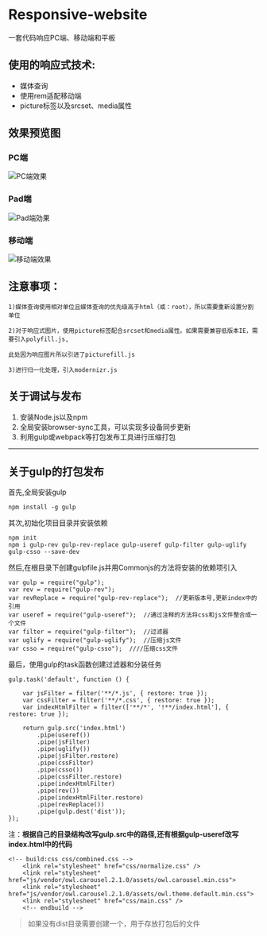 # Responsive-website
一套代码响应PC端、移动端和平板


## 使用的响应式技术:
* 媒体查询
* 使用rem适配移动端
* picture标签以及srcset、media属性

## 效果预览图
### PC端
![PC端效果](https://github.com/SryanZY/Responsive-website/raw/master/pasted-image-small.png)

### Pad端
![Pad端効果](https://github.com/SryanZY/Responsive-website/raw/master/pasted-image-small-2-2.png)

### 移动端
![移动端效果](https://github.com/SryanZY/Responsive-website/raw/master/pasted-image-small-3.png)

## 注意事项：

```
1)媒体查询使用相对单位且媒体查询的优先级高于html（或：root），所以需要重新设置分割单位

2)对于响应式图片，使用picture标签配合srcset和media属性。如果需要兼容低版本IE，需要引入polyfill.js,

此处因为响应图片所以引进了picturefill.js

3)进行归一化处理，引入modernizr.js

```

## 关于调试与发布

1. 安装Node.js以及npm
2. 全局安装browser-sync工具，可以实现多设备同步更新
3. 利用gulp或webpack等打包发布工具进行压缩打包

****

## 关于gulp的打包发布   

首先,全局安装gulp  
```
npm install -g gulp
```   
其次,初始化项目目录并安装依赖 
```
npm init
npm i gulp-rev gulp-rev-replace gulp-useref gulp-filter gulp-uglify gulp-csso --save-dev
```    
然后,在根目录下创建gulpfile.js并用Commonjs的方法将安装的依赖项引入   
```
var gulp = require("gulp");
var rev = require("gulp-rev");
var revReplace = require("gulp-rev-replace");  //更新版本号,更新index中的引用
var useref = require("gulp-useref");  //通过注释的方法将css和js文件整合成一个文件
var filter = require("gulp-filter");  //过滤器
var uglify = require("gulp-uglify");  //压缩js文件
var csso = require("gulp-csso");  ////压缩css文件
```
最后，使用gulp的task函数创建过滤器和分装任务
```
gulp.task('default', function () {

    var jsFilter = filter('**/*.js', { restore: true });
    var cssFilter = filter('**/*.css', { restore: true });
    var indexHtmlFilter = filter(['**/*', '!**/index.html'], { restore: true });

    return gulp.src('index.html')
        .pipe(useref())
        .pipe(jsFilter)
        .pipe(uglify())
        .pipe(jsFilter.restore)
        .pipe(cssFilter)
        .pipe(csso())
        .pipe(cssFilter.restore)
        .pipe(indexHtmlFilter)
        .pipe(rev())
        .pipe(indexHtmlFilter.restore)
        .pipe(revReplace())
        .pipe(gulp.dest('dist'));
});
```   


注：**根据自己的目录结构改写gulp.src中的路径,还有根据gulp-useref改写index.html中的代码**
```
<!-- build:css css/combined.css -->
    <link rel="stylesheet" href="css/normalize.css" />
    <link rel="stylesheet" href="js/vendor/owl.carousel.2.1.0/assets/owl.carousel.min.css">
    <link rel="stylesheet" href="js/vendor/owl.carousel.2.1.0/assets/owl.theme.default.min.css">
    <link rel="stylesheet" href="css/main.css" />
    <!-- endbuild -->
```
> 如果没有dist目录需要创建一个，用于存放打包后的文件
